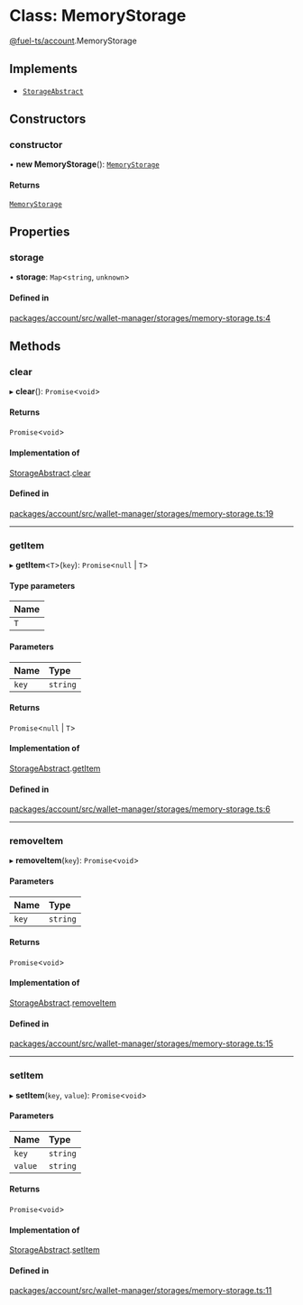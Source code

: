 # Class: MemoryStorage

[@fuel-ts/account](/api/Account/index.md).MemoryStorage

## Implements

- [`StorageAbstract`](/api/Account/StorageAbstract.md)

## Constructors

### constructor

• **new MemoryStorage**(): [`MemoryStorage`](/api/Account/MemoryStorage.md)

#### Returns

[`MemoryStorage`](/api/Account/MemoryStorage.md)

## Properties

### storage

• **storage**: `Map`&lt;`string`, `unknown`\>

#### Defined in

[packages/account/src/wallet-manager/storages/memory-storage.ts:4](https://github.com/FuelLabs/fuels-ts/blob/12602001/packages/account/src/wallet-manager/storages/memory-storage.ts#L4)

## Methods

### clear

▸ **clear**(): `Promise`&lt;`void`\>

#### Returns

`Promise`&lt;`void`\>

#### Implementation of

[StorageAbstract](/api/Account/StorageAbstract.md).[clear](/api/Account/StorageAbstract.md#clear)

#### Defined in

[packages/account/src/wallet-manager/storages/memory-storage.ts:19](https://github.com/FuelLabs/fuels-ts/blob/12602001/packages/account/src/wallet-manager/storages/memory-storage.ts#L19)

___

### getItem

▸ **getItem**&lt;`T`\>(`key`): `Promise`&lt;``null`` \| `T`\>

#### Type parameters

| Name |
| :------ |
| `T` |

#### Parameters

| Name | Type |
| :------ | :------ |
| `key` | `string` |

#### Returns

`Promise`&lt;``null`` \| `T`\>

#### Implementation of

[StorageAbstract](/api/Account/StorageAbstract.md).[getItem](/api/Account/StorageAbstract.md#getitem)

#### Defined in

[packages/account/src/wallet-manager/storages/memory-storage.ts:6](https://github.com/FuelLabs/fuels-ts/blob/12602001/packages/account/src/wallet-manager/storages/memory-storage.ts#L6)

___

### removeItem

▸ **removeItem**(`key`): `Promise`&lt;`void`\>

#### Parameters

| Name | Type |
| :------ | :------ |
| `key` | `string` |

#### Returns

`Promise`&lt;`void`\>

#### Implementation of

[StorageAbstract](/api/Account/StorageAbstract.md).[removeItem](/api/Account/StorageAbstract.md#removeitem)

#### Defined in

[packages/account/src/wallet-manager/storages/memory-storage.ts:15](https://github.com/FuelLabs/fuels-ts/blob/12602001/packages/account/src/wallet-manager/storages/memory-storage.ts#L15)

___

### setItem

▸ **setItem**(`key`, `value`): `Promise`&lt;`void`\>

#### Parameters

| Name | Type |
| :------ | :------ |
| `key` | `string` |
| `value` | `string` |

#### Returns

`Promise`&lt;`void`\>

#### Implementation of

[StorageAbstract](/api/Account/StorageAbstract.md).[setItem](/api/Account/StorageAbstract.md#setitem)

#### Defined in

[packages/account/src/wallet-manager/storages/memory-storage.ts:11](https://github.com/FuelLabs/fuels-ts/blob/12602001/packages/account/src/wallet-manager/storages/memory-storage.ts#L11)
